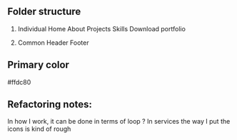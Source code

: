 ## Folder structure

1. Individual
Home
About
Projects
Skills
Download portfolio

2. Common
Header
Footer

## Primary color
#ffdc80


## Refactoring notes:
In how I work, it can be done in terms of loop ? 
In services the way I put the icons is kind of rough
